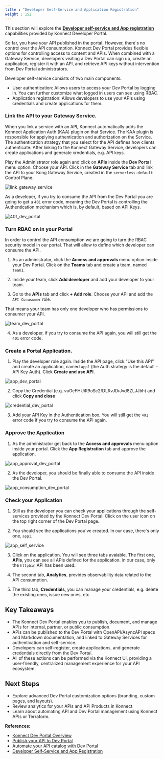 ```yaml
---
title : "Developer Self-Service and Application Registration"
weight : 152
---
```


This section will explore the [**Developer self-service and App registration**](https://developer.konghq.com/dev-portal/self-service/) capabilities provided by Konnect Developer Portal.

So far, you have your API published in the portal. However, there's no control over the API consumption. Konnect Dev Portal provides flexible options for controlling access to content and APIs. When combined with a Gateway Service, developers visiting a Dev Portal can sign up, create an application, register it with an API, and retrieve API keys without intervention from Dev Portal administrators.

Developer self-service consists of two main components:

* User authentication: Allows users to access your Dev Portal by logging in. You can further customize what logged in users can see using RBAC.
* Application registration: Allows developers to use your APIs using credentials and create applications for them.



### Link the API to your Gateway Service.

When you link a service with an API, Konnect automatically adds the Konnect Application Auth (KAA) plugin on that Service. The KAA plugin is responsible for applying authentication and authorization on the Service. The authentication strategy that you select for the API defines how clients authenticate. After linking to the Konnect Gateway Service, developers can create applications and generate credentials, e.g. API keys.

Play the Administrator role again and click on **APIs** inside the **Dev Portal** menu option. Choose your API. Click in the **Gateway Service** tab and link the API to your Kong Gateway Service, created in the ``serverless-default`` Control Plane.

![link_gateway_service](/static/images/link_gateway_service.png)

As a developer, if you try to consume the API from the Dev Portal you are going to get a ``401`` error code, meaning the Dev Portal is controlling the Authentication mechanism which is, by default, based on API Keys.

![401_dev_portal](/static/images/401_dev_portal.png)


### Turn RBAC on in your Portal

In order to control the API consumption we are going to turn the RBAC security model in our portal. That will allow to define which developer can consume the API.

1. As an administrator, click the **Access and approvals** menu option inside your Dev Portal. Click on the **Teams** tab and create a team, named ``team1``.

2. Inside your team, click **Add developer** and add your developer to your team.

3. Go to the **APIs** tab and click **+ Add role**. Choose your API and add the ``API Conusumer`` role.

That means your team has only one developer who has permissions to consumer your API.

![team_dev_portal](/static/images/team_dev_portal.png)

4. As a developer, if you try to consume the API again, you will still get the ``401`` error code.


### Create a Portal Application.

1. Play the developer role again. Inside the API page, click “Use this API” and create an application, named ``app1`` (the Auth strategy is the default - API Key Auth). Click **Create and use API**.

![app_dev_portal](/static/images/app_dev_portal.png)


2. Copy the Credential (e.g. vuOeFHUiR9oSc2fDLRvJDrJvd8ZLJJbh) and click **Copy and close**

![credential_dev_portal](/static/images/credential_dev_portal.png)


3. Add your API Key in the Authentication box. You will still get the ``401`` error code if you try to consume the API again.



### Approve the Application

1. As the administrator get back to the **Access and approvals** menu option inside your portal. Click the **App Registration** tab and approve the application.

![app_approval_dev_portal](/static/images/app_approval_dev_portal.png)

2. As the developer, you should be finally able to consume the API inside the Dev Portal.

![app_consumption_dev_portal](/static/images/app_consumption_dev_portal.png)


### Check your Application

1. Still as the developer you can check your applications through the self-services provided by the Konnect Dev Portal. Click on the user icon on the top right corner of the Dev Portal page.

2. You should see the applications you've created. In our case, there's only one, ``app1``.

![app_self_service](/static/images/app_self_service.png)

3. Click on the application. You will see three tabs avaiable. The first one, **APIs**, you can see all APIs defined for the application. In our case, only the ``httpbin`` API has been used.

4. The second tab, **Analytics**, provides observability data related to the API consumption.

5. The third tab, **Credentials**, you can manage your credentials, e.g. delete the existing ones, issue new ones, etc.






## Key Takeaways

- The Konnect Dev Portal enables you to publish, document, and manage APIs for internal, partner, or public consumption.
- APIs can be published to the Dev Portal with OpenAPI/AsyncAPI specs and Markdown documentation, and linked to Gateway Services for authentication and self-service.
- Developers can self-register, create applications, and generate credentials directly from the Dev Portal.
- All of these actions can be performed via the Konnect UI, providing a user-friendly, centralized management experience for your API ecosystem.


## Next Steps

- Explore advanced Dev Portal customization options (branding, custom pages, and layouts).
- Review analytics for your APIs and API Products in Konnect.
- Learn about automating API and Dev Portal management using Konnect APIs or Terraform.


**References:**
- [Konnect Dev Portal Overview](https://developer.konghq.com/dev-portal/#dev-portal)
- [Publish your API to Dev Portal](https://developer.konghq.com/dev-portal/apis/#publish-your-api-to-dev-portal)
- [Automate your API catalog with Dev Portal](https://developer.konghq.com/how-to/automate-api-catalog/)
- [Developer Self-Service and App Registration](https://developer.konghq.com/dev-portal/self-service/)

